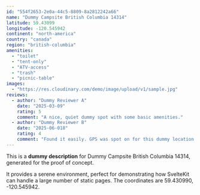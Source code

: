 ```yaml
---
id: "554f2653-2e0a-44c5-8809-8a2812242a66"
name: "Dummy Campsite British Columbia 14314"
latitude: 59.43099
longitude: -120.545942
continent: "north-america"
country: "canada"
region: "british-columbia"
amenities:
  - "toilet"
  - "tent-only"
  - "ATV-access"
  - "trash"
  - "picnic-table"
images:
  - "https://res.cloudinary.com/demo/image/upload/v1/sample.jpg"
reviews:
  - author: "Dummy Reviewer A"
    date: "2025-03-09"
    rating: 5
    comment: "A nice, quiet dummy spot with some basic amenities."
  - author: "Dummy Reviewer B"
    date: "2025-06-018"
    rating: 4
    comment: "Found it easily. GPS was spot on for this dummy location."
---
```


This is a **dummy description** for Dummy Campsite British Columbia 14314, generated for the proof of concept.

It provides a serene environment, perfect for demonstrating how SvelteKit can handle a large number of static pages. The coordinates are 59.430990, -120.545942.
